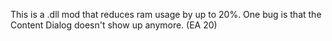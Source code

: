 This is a .dll mod that reduces ram usage by up to 20%.
One bug is that the Content Dialog doesn't show up anymore.
(EA 20)
